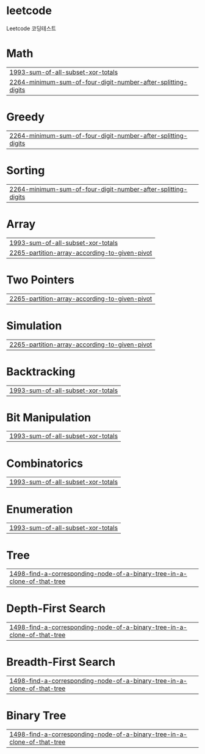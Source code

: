 # leetcode
Leetcode 코딩테스트


# Math
|  |
| ------- |
| [1993-sum-of-all-subset-xor-totals](https://github.com/thejs89/leetcode/tree/master/1993-sum-of-all-subset-xor-totals) |
| [2264-minimum-sum-of-four-digit-number-after-splitting-digits](https://github.com/thejs89/leetcode/tree/master/2264-minimum-sum-of-four-digit-number-after-splitting-digits) |
# Greedy
|  |
| ------- |
| [2264-minimum-sum-of-four-digit-number-after-splitting-digits](https://github.com/thejs89/leetcode/tree/master/2264-minimum-sum-of-four-digit-number-after-splitting-digits) |
# Sorting
|  |
| ------- |
| [2264-minimum-sum-of-four-digit-number-after-splitting-digits](https://github.com/thejs89/leetcode/tree/master/2264-minimum-sum-of-four-digit-number-after-splitting-digits) |
# Array
|  |
| ------- |
| [1993-sum-of-all-subset-xor-totals](https://github.com/thejs89/leetcode/tree/master/1993-sum-of-all-subset-xor-totals) |
| [2265-partition-array-according-to-given-pivot](https://github.com/thejs89/leetcode/tree/master/2265-partition-array-according-to-given-pivot) |
# Two Pointers
|  |
| ------- |
| [2265-partition-array-according-to-given-pivot](https://github.com/thejs89/leetcode/tree/master/2265-partition-array-according-to-given-pivot) |
# Simulation
|  |
| ------- |
| [2265-partition-array-according-to-given-pivot](https://github.com/thejs89/leetcode/tree/master/2265-partition-array-according-to-given-pivot) |
# Backtracking
|  |
| ------- |
| [1993-sum-of-all-subset-xor-totals](https://github.com/thejs89/leetcode/tree/master/1993-sum-of-all-subset-xor-totals) |
# Bit Manipulation
|  |
| ------- |
| [1993-sum-of-all-subset-xor-totals](https://github.com/thejs89/leetcode/tree/master/1993-sum-of-all-subset-xor-totals) |
# Combinatorics
|  |
| ------- |
| [1993-sum-of-all-subset-xor-totals](https://github.com/thejs89/leetcode/tree/master/1993-sum-of-all-subset-xor-totals) |
# Enumeration
|  |
| ------- |
| [1993-sum-of-all-subset-xor-totals](https://github.com/thejs89/leetcode/tree/master/1993-sum-of-all-subset-xor-totals) |
# Tree
|  |
| ------- |
| [1498-find-a-corresponding-node-of-a-binary-tree-in-a-clone-of-that-tree](https://github.com/thejs89/leetcode/tree/master/1498-find-a-corresponding-node-of-a-binary-tree-in-a-clone-of-that-tree) |
# Depth-First Search
|  |
| ------- |
| [1498-find-a-corresponding-node-of-a-binary-tree-in-a-clone-of-that-tree](https://github.com/thejs89/leetcode/tree/master/1498-find-a-corresponding-node-of-a-binary-tree-in-a-clone-of-that-tree) |
# Breadth-First Search
|  |
| ------- |
| [1498-find-a-corresponding-node-of-a-binary-tree-in-a-clone-of-that-tree](https://github.com/thejs89/leetcode/tree/master/1498-find-a-corresponding-node-of-a-binary-tree-in-a-clone-of-that-tree) |
# Binary Tree
|  |
| ------- |
| [1498-find-a-corresponding-node-of-a-binary-tree-in-a-clone-of-that-tree](https://github.com/thejs89/leetcode/tree/master/1498-find-a-corresponding-node-of-a-binary-tree-in-a-clone-of-that-tree) |